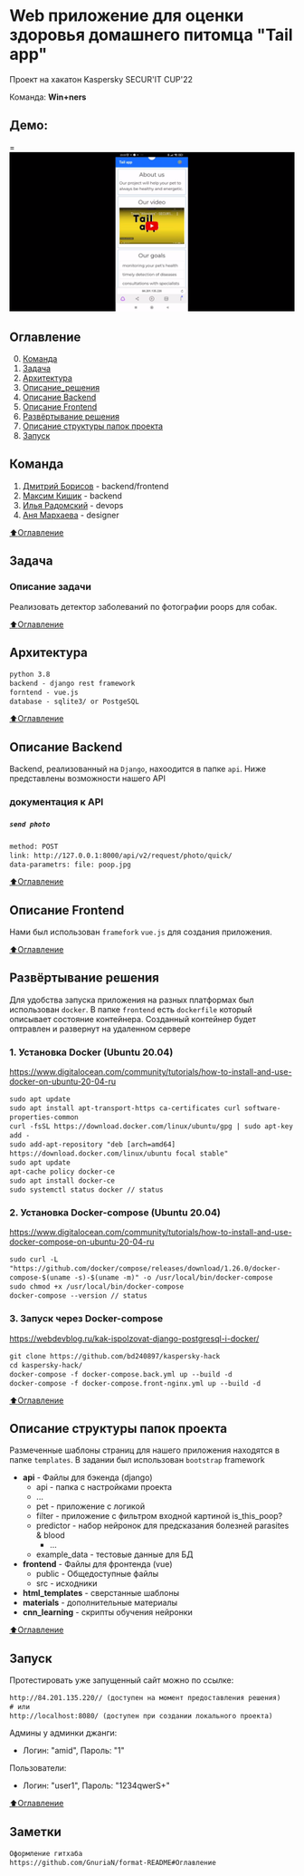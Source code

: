 # Web приложение для оценки здоровья домашнего питомца "Tail app"
Проект на хакатон Kaspersky SECUR'IT CUP'22

Команда: **Win+ners**

## Демо:
=
[![Watch the video](./materials/prototype_preview.png)](https://youtu.be/aSgtn1f2SU4;)

## Оглавление
0. [Команда](#Команда)
1. [Задача](#Задача)
2. [Архитектура](#Архитектура)
3. [Описание_решения](#Описание-решения)
4. [Описание Backend](#Описание-Backend)
5. [Описание Frontend](#Описание-Frontend)
6. [Развёртывание решения](#Развёртывание-решения)
7. [Описание структуры папок проекта](#Описание-структуры-папок-проекта)
8. [Запуск](#Запуск)

## Команда
1. [Дмитрий Борисов](https://t.me/DmitriiBorisov) - backend/frontend
2. [Максим Кишик](https://t.me/kishikmaxim) - backend
3. [Илья Радомский](https://t.me/Tealdris) - devops
4. [Аня Мархаева](https://t.me/privetobnako) - designer

[:arrow_up:Оглавление](#Оглавление)

## Задача
### Описание задачи
Реализовать детектор заболеваний по фотографии poops для собак.

[:arrow_up:Оглавление](#Оглавление)

## Архитектура
    python 3.8
    backend - django rest framework
    forntend - vue.js
    database - sqlite3/ or PostgeSQL

[:arrow_up:Оглавление](#Оглавление)

## Описание Backend

Backend, реализованный на `Django`, нахоодится в папке `api`.
Ниже представлены возможности нашего API

### документация к API

##### `send photo`
    method: POST
    link: http://127.0.0.1:8000/api/v2/request/photo/quick/
    data-parametrs: file: poop.jpg

[:arrow_up:Оглавление](#Оглавление)

## Описание Frontend

Нами был использован `framefork` `vue.js` для создания приложения.

[:arrow_up:Оглавление](#Оглавление)

## Развёртывание решения

Для удобства запуска приложения на разных платформах был использован `docker`. В папке `frontend` есть `dockerfile` который описывает состояние контейнера. Созданный контейнер будет оптравлен и развернут на удаленном сервере

### 1. Установка Docker (Ubuntu 20.04) 
https://www.digitalocean.com/community/tutorials/how-to-install-and-use-docker-on-ubuntu-20-04-ru

    sudo apt update
    sudo apt install apt-transport-https ca-certificates curl software-properties-common
    curl -fsSL https://download.docker.com/linux/ubuntu/gpg | sudo apt-key add -
    sudo add-apt-repository "deb [arch=amd64] https://download.docker.com/linux/ubuntu focal stable"
    sudo apt update
    apt-cache policy docker-ce
    sudo apt install docker-ce
    sudo systemctl status docker // status

### 2. Установка Docker-compose (Ubuntu 20.04)
https://www.digitalocean.com/community/tutorials/how-to-install-and-use-docker-compose-on-ubuntu-20-04-ru

    sudo curl -L "https://github.com/docker/compose/releases/download/1.26.0/docker-compose-$(uname -s)-$(uname -m)" -o /usr/local/bin/docker-compose
    sudo chmod +x /usr/local/bin/docker-compose
    docker-compose --version // status


### 3. Запуск через Docker-compose
https://webdevblog.ru/kak-ispolzovat-django-postgresql-i-docker/

    git clone https://github.com/bd240897/kaspersky-hack
    cd kaspersky-hack/
    docker-compose -f docker-compose.back.yml up --build -d 
    docker-compose -f docker-compose.front-nginx.yml up --build -d 
    
[:arrow_up:Оглавление](#Оглавление)

## Описание структуры папок проекта

Размеченные шаблоны страниц для нашего приложения находятся в папке `templates`.
В задании был использован `bootstrap` framework

- **api** - Файлы для бэкенда (django)
  - api - папка с настройками проекта
  - ...
  - pet - приложение с логикой
  - filter - приложение с фильтром входной картиной is_this_poop? 
  - predictor - набор нейронок для предсказания болезней parasites & blood 
    - ...
  - example_data - тестовые данные для БД
- **frontend** - Файлы для фронтенда (vue)
  - public - Общедоступные файлы
  - src - исходники
- **html_templates** - сверстанные шаблоны
- **materials** - дополнительные материалы
- **cnn_learning** - скрипты обучения нейронки

[:arrow_up:Оглавление](#Оглавление)

## Запуск
Протестировать уже запущенный сайт можно по ссылке:</br>

    http://84.201.135.220// (доступен на момент предоставления решения)
    # или
    http://localhost:8080/ (доступен при создании локального проекта)

Админы у админки джанги:
- Логин: "amid", Пароль: "1"

Пользователи:
- Логин: "user1", Пароль: "1234qwerS+"

[:arrow_up:Оглавление](#Оглавление)

## Заметки
```
Оформление гитхаба
https://github.com/GnuriaN/format-README#Оглавление
```
